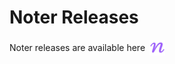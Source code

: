 # Noter Releases

<div
  style="display: flex; align-items: center; gap: 0.5em;"     
>
  <span>Noter releases are available here</span> 
  <img src='./icon_250.png' style="transform: translateY(100);" width=25 height=25 />
</div>
